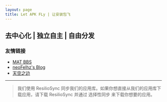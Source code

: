 ```yaml
---
layout: page
title: Let APK FLy | 让安装包飞
---
```


## 去中心化 | 独立自主 | 自由分发

### 友情链接

- [MAT BBS](https://mat.letitfly.me)
- [neoFelhz's Blog](https://blog.nfz.moe)
- [天空之边](https://liyin.date)

------

> 我们使用 ResilioSync 同步我们的应用库。如果你想直接从我们的应用库下载应用，请下载 ResilioSync 并通过 选择性同步 来下载你想要的应用。
